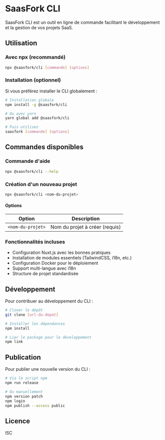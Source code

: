 # SaasFork CLI

SaasFork CLI est un outil en ligne de commande facilitant le développement et la gestion de vos projets SaaS.

## Utilisation

### Avec npx (recommandé)

```bash
npx @saasfork/cli [commande] [options]
```

### Installation (optionnel)

Si vous préférez installer le CLI globalement :

```bash
# Installation globale
npm install -g @saasfork/cli

# Ou avec yarn
yarn global add @saasfork/cli

# Puis utilisez
saasfork [commande] [options]
```

## Commandes disponibles

### Commande d'aide

```bash
npx @saasfork/cli --help
```

### Création d'un nouveau projet

```bash
npx @saasfork/cli <nom-du-projet>
```

#### Options

| Option | Description |
|--------|-------------|
| `<nom-du-projet>` | Nom du projet à créer (requis) |

### Fonctionnalités incluses

- Configuration Nuxt.js avec les bonnes pratiques
- Installation de modules essentiels (TailwindCSS, i18n, etc.)
- Configuration Docker pour le déploiement
- Support multi-langue avec i18n
- Structure de projet standardisée

## Développement

Pour contribuer au développement du CLI :

```bash
# Cloner le dépôt
git clone [url-du-depot]

# Installer les dépendances
npm install

# Lier le package pour le développement
npm link
```

## Publication

Pour publier une nouvelle version du CLI :

```bash
# Via le script npm
npm run release

# Ou manuellement
npm version patch
npm login
npm publish --access public
```

## Licence

ISC
